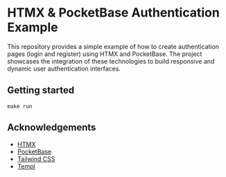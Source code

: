 # HTMX & PocketBase Authentication Example

This repository provides a simple example of how to create authentication pages (login and register) using HTMX and PocketBase. The project showcases the integration of these technologies to build responsive and dynamic user authentication interfaces.

## Getting started

```
make run
```

## Acknowledgements

- [HTMX](https://htmx.org/)
- [PocketBase](https://pocketbase.io/)
- [Tailwind CSS](https://tailwindcss.com/)
- [Templ](https://templ.guide/)
